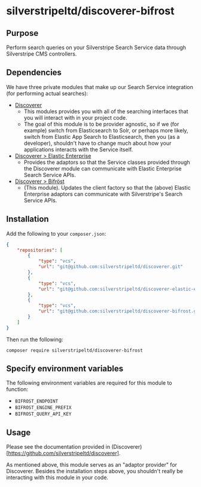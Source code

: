 # silverstripeltd/discoverer-bifrost

## Purpose

Perform search queries on your Silverstripe Search Service data through Silverstripe CMS controllers.

## Dependencies

We have three private modules that make up our Search Service integration (for performing actual searches):

* [Discoverer](https://github.com/silverstripeltd/discoverer)
    * This modules provides you with all of the searching interfaces that you will interact with in your project code.
    * The goal of this module is to be provider agnostic, so if we (for example) switch from Elasticsearch to Solr, or
      perhaps more likely, switch from Elastic App Search to Elasticsearch, then you (as a developer), shouldn't have to
      change much about how your applications interacts with the Service itself.
* [Discoverer > Elastic Enterprise](https://github.com/silverstripeltd/discoverer-elastic-enterprise)
    * Provides the adaptors so that the Service classes provided through the Discoverer module can communicate with
      Elastic Enterprise Search Service APIs.
* [Discoverer > Bifröst](https://github.com/silverstripeltd/discoverer-bifrost)
    * (This module). Updates the client factory so that the (above) Elastic Enterprise adaptors can communicate with
      Silverstripe's Search Service APIs.

## Installation

Add the following to your `composer.json`:

```json
{
    "repositories": [
        {
            "type": "vcs",
            "url": "git@github.com:silverstripeltd/discoverer.git"
        },
        {
            "type": "vcs",
            "url": "git@github.com:silverstripeltd/discoverer-elastic-enterprise.git"
        },
        {
            "type": "vcs",
            "url": "git@github.com:silverstripeltd/discoverer-bifrost.git"
        }
    ]
}
```

Then run the following:

```shell script
composer require silverstripeltd/discoverer-bifrost
```

## Specify environment variables

The following environment variables are required for this module to function:

* `BIFROST_ENDPOINT`
* `BIFROST_ENGINE_PREFIX`
* `BIFROST_QUERY_API_KEY`

## Usage

Please see the documentation provided in (Discoverer)[https://github.com/silverstripeltd/discoverer].

As mentioned above, this module serves as an "adaptor provider" for Discoverer. Besides the installation steps above,
you shouldn't really be interacting with this module in your code.
